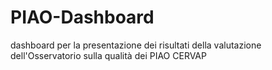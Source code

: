 # PIAO-Dashboard
dashboard per la presentazione dei risultati della valutazione dell'Osservatorio sulla qualità dei PIAO CERVAP 
